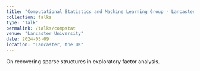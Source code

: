 ```yaml
---
title: "Computational Statistics and Machine Learning Group - Lancaster University"
collection: talks
type: "Talk"
permalink: /talks/compstat
venue: "Lancaster University"
date: 2024-05-09
location: "Lancaster, the UK"
---
```


On recovering sparse structures in exploratory factor analysis.
